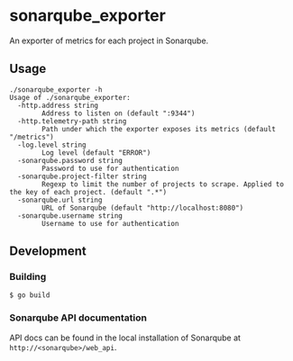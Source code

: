 # sonarqube_exporter

An exporter of metrics for each project in Sonarqube.

## Usage

```
./sonarqube_exporter -h
Usage of ./sonarqube_exporter:
  -http.address string
    	Address to listen on (default ":9344")
  -http.telemetry-path string
    	Path under which the exporter exposes its metrics (default "/metrics")
  -log.level string
    	Log level (default "ERROR")
  -sonarqube.password string
    	Password to use for authentication
  -sonarqube.project-filter string
    	Regexp to limit the number of projects to scrape. Applied to the key of each project. (default ".*")
  -sonarqube.url string
    	URL of Sonarqube (default "http://localhost:8080")
  -sonarqube.username string
    	Username to use for authentication
```

## Development

### Building

```
$ go build
```

### Sonarqube API documentation

API docs can be found in the local installation of Sonarqube at `http://<sonarqube>/web_api`.
